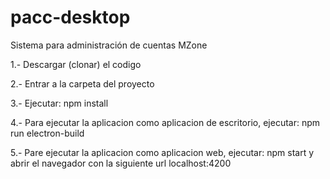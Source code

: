 # pacc-desktop
Sistema para administración de cuentas MZone

1.- Descargar (clonar) el codigo

2.- Entrar a la carpeta del proyecto

3.- Ejecutar: npm install

4.- Para ejecutar la aplicacion como aplicacion de escritorio, ejecutar: npm run electron-build

5.- Pare ejecutar la aplicacion como aplicacion web, ejecutar: npm start y abrir el navegador con la siguiente url localhost:4200


